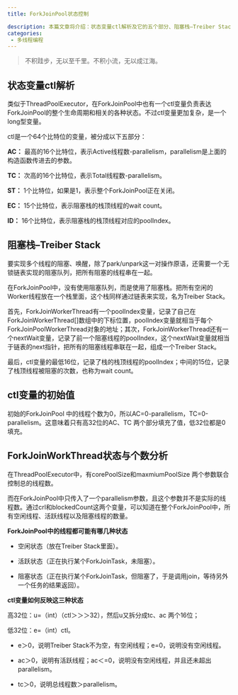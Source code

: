 ```yaml
---
title: ForkJoinPool状态控制

description: 本篇文章将介绍：状态变量ctl解析及它的五个部分、阻塞栈–Treiber Stack、ctl变量的初始值、ForkJoinWorkThread状态与个数分析
categories:
 - 多线程编程
---
```


> 不积跬步，无以至千里。不积小流，无以成江海。

## 状态变量ctl解析

类似于ThreadPoolExecutor，在ForkJoinPool中也有一个ctl变量负责表达ForkJoinPool的整个生命周期和相关的各种状态。不过ctl变量更加复杂，是一个long型变量。

ctl是一个64个比特位的变量，被分成以下五部分：

**AC：** 最高的16个比特位，表示Active线程数-parallelism，parallelism是上面的构造函数传进去的参数。

**TC：** 次高的16个比特位，表示Total线程数-parallelism。

**ST：** 1个比特位，如果是1，表示整个ForkJoinPool正在关闭。

**EC：** 15个比特位，表示阻塞栈的栈顶线程的wait count。

**ID：** 16个比特位，表示阻塞栈的栈顶线程对应的poolIndex。

## 阻塞栈–Treiber Stack

要实现多个线程的阻塞、唤醒，除了park/unpark这一对操作原语，还需要一个无锁链表实现的阻塞队列，把所有阻塞的线程串在一起。

在ForkJoinPool中，没有使用阻塞队列，而是使用了阻塞栈。把所有空闲的Worker线程放在一个栈里面，这个栈同样通过链表来实现，名为Treiber Stack。

首先，ForkJoinWorkerThread有一个poolIndex变量，记录了自己在ForkJoinWorkerThread[]数组中的下标位置，poolIndex变量就相当于每个ForkJoinPoolWorkerThread对象的地址；其次，ForkJoinWorkerThread还有一个nextWait变量，记录了前一个阻塞线程的poolIndex，这个nextWait变量就相当于链表的next指针，把所有的阻塞线程串联在一起，组成一个Treiber Stack。

最后，ctl变量的最低16位，记录了栈的栈顶线程的poolIndex；中间的15位，记录了栈顶线程被阻塞的次数，也称为wait count。

## ctl变量的初始值

初始的ForkJoinPool 中的线程个数为0，所以AC=0-parallelism，TC=0-parallelism。这意味着只有高32位的AC、TC 两个部分填充了值，低32位都是0填充。

## ForkJoinWorkThread状态与个数分析

在ThreadPoolExecutor中，有corePoolSize和maxmiumPoolSize 两个参数联合控制总的线程数。

而在ForkJoinPool中只传入了一个parallelism参数，且这个参数并不是实际的线程数。通过crl和blockedCount这两个变量，可以知道在整个ForkJoinPool中，所有空闲线程、活跃线程以及阻塞线程的数量。

**ForkJoinPool中的线程都可能有哪几种状态**

- 空闲状态（放在Treiber Stack里面）。

- 活跃状态（正在执行某个ForkJoinTask，未阻塞）。

- 阻塞状态（正在执行某个ForkJoinTask，但阻塞了，于是调用join，等待另外一个任务的结果返回）。

**ctl变量如何反映这三种状态**

高32位：u=（int）（ctl＞＞＞32），然后u又拆分成tc、ac 两个16位；

低32位：e=（int）ctl。

- e＞0，说明Treiber Stack不为空，有空闲线程；e=0，说明没有空闲线程。

- ac＞0，说明有活跃线程；ac＜=0，说明没有空闲线程，并且还未超出parallelism。

- tc＞0，说明总线程数＞parallelism。
